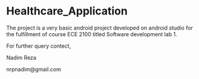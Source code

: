 # Healthcare_Application

The project is a very basic android project developed on android studio for the fulfillment of course ECE 2100 titled Software development lab 1. 

For further query contect,

<p>Nadim Reza</p>
nrpnadim@gmail.com 
